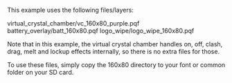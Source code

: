 This example uses the following files/layers:

  virtual_crystal_chamber/vc_160x80_purple.pqf
  battery_overlay/batt_160x80.pqf
  logo_wipe/logo_wipe_160x80.pqf

Note that in this example, the virtual crystal chamber handles on, off, clash, drag, melt and lockup effects internally, so there is no extra files for those.

To use these files, simply copy the 160x80 directory to your font or common folder on your SD card.

